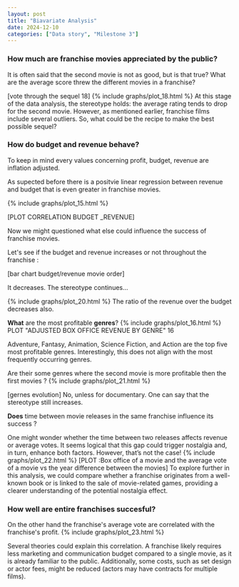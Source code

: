 ```yaml
---
layout: post
title: "Biavariate Analysis"
date: 2024-12-10
categories: ["Data story", "Milestone 3"]
---
```

### How much are franchise movies appreciated by the public?
It is often said that the second movie is not as good, but is that true? What are the average score threw the different movies in a franchise? 

[vote through the sequel 18]
{% include graphs/plot_18.html %}
At this stage of the data analysis, the stereotype holds: the average rating tends to drop for the second movie. However, as mentioned earlier, franchise films include several outliers. So, what could be the recipe to make the best possible sequel?

### How do budget and revenue behave?
To keep in mind every values concerning profit, budget, revenue are inflation adjusted. 

As supected before there is a positvie linear regression between revenue and budget that is even greater in franchise movies. 

{% include graphs/plot_15.html %}

[PLOT CORRELATION BUDGET _REVENUE]

Now we might questioned what else could influence the success of franchise movies. 

Let's see if the budget and revenue increases or not throughout the franchise : 

[bar chart budget/revenue movie order]

It decreases. The stereotype continues...

{% include graphs/plot_20.html %}
The ratio of the revenue over the budget decreases also. 



**What** are the most profitable **genres**? 
{% include graphs/plot_16.html %}
PLOT "ADJUSTED BOX OFFICE REVENUE BY GENRE" 16

Adventure, Fantasy, Animation, Science Fiction, and Action are the top five most profitable genres. Interestingly, this does not align with the most frequently occurring genres. 

Are their some genres where the second movie is more profitable then the first movies ? 
{% include graphs/plot_21.html %}

[gernes evolution]
No, unless for documentary. One can say that the stereotype still increases. 


**Does** time between movie releases in the same franchise influence its success ? 

One might wonder whether the time between two releases affects revenue or average votes. It seems logical that this gap could trigger nostalgia and, in turn, enhance both factors. However, that’s not the case!
{% include graphs/plot_22.html %}
[PLOT :Box office of a movie and the average vote of a movie vs the year difference between the movies]
To explore further in this analysis, we could compare whether a franchise originates from a well-known book or is linked to the sale of movie-related games, providing a clearer understanding of the potential nostalgia effect.

### How well are entire franchises succesful? 
On the other hand the franchise's average vote are correlated with the franchise's profit.
{% include graphs/plot_23.html %}


Several theories could explain this correlation. A franchise likely requires less marketing and communication budget compared to a single movie, as it is already familiar to the public. Additionally, some costs, such as set design or actor fees, might be reduced (actors may have contracts for multiple films).











